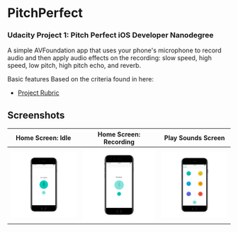 # PitchPerfect

### Udacity Project 1: Pitch Perfect iOS Developer Nanodegree

A simple AVFoundation app that uses your phone's microphone to record audio and then apply audio effects on the recording: slow speed, high speed, low pitch, high pitch echo, and reverb.

Basic features Based on the criteria found in here:

- [Project Rubric](https://docs.google.com/document/d/1LlcUT90j-ItbRQpB3ivLHwjP-KgKOUdoOLpz0WirpSo/pub?embedded=true)
## Screenshots
| Home Screen: Idle | Home Screen: Recording | Play Sounds Screen |
| ----------------- | ---------------------- | ------------------ |
| ![HomeScreen-Idle.png](Screenshots/HomeScreen-Idle.png) | ![HomeScreen-Rec.png](Screenshots/HomeScreen-Rec.png) | ![PlaySoundScreen.png](Screenshots/PlaySoundScreen.png)
